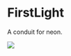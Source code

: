 # FirstLight
A conduit for neon.

[![](https://jitpack.io/v/321Fetch/FirstLight.svg)](https://jitpack.io/#321Fetch/FirstLight)